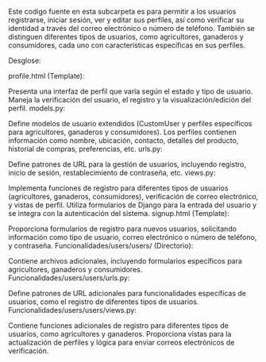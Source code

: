 Este codigo fuente en esta subcarpeta  es para  permitir a los usuarios registrarse, iniciar sesión, ver y editar sus perfiles, así como verificar su identidad a través del correo electrónico o número de teléfono. También se distinguen diferentes tipos de usuarios, como agricultores, ganaderos y consumidores, cada uno con características específicas en sus perfiles.

Desglose:

profile.html (Template):

Presenta una interfaz de perfil que varía según el estado y tipo de usuario.
Maneja la verificación del usuario, el registro y la visualización/edición del perfil.
models.py:

Define modelos de usuario extendidos (CustomUser y perfiles específicos para agricultores, ganaderos y consumidores).
Los perfiles contienen información como nombre, ubicación, contacto, detalles del producto, historial de compras, preferencias, etc.
urls.py:

Define patrones de URL para la gestión de usuarios, incluyendo registro, inicio de sesión, restablecimiento de contraseña, etc.
views.py:

Implementa funciones de registro para diferentes tipos de usuarios (agricultores, ganaderos, consumidores), verificación de correo electrónico, y vistas de perfil.
Utiliza formularios de Django para la entrada del usuario y se integra con la autenticación del sistema.
signup.html (Template):

Proporciona formularios de registro para nuevos usuarios, solicitando información como tipo de usuario, correo electrónico o número de teléfono, y contraseña.
Funcionalidades/users/users/ (Directorio):

Contiene archivos adicionales, incluyendo formularios específicos para agricultores, ganaderos y consumidores.
Funcionalidades/users/users/urls.py:

Define patrones de URL adicionales para funcionalidades específicas de usuarios, como el registro de diferentes tipos de usuarios.
Funcionalidades/users/users/views.py:

Contiene funciones adicionales de registro para diferentes tipos de usuarios, como agricultores y ganaderos.
Proporciona vistas para la actualización de perfiles y lógica para enviar correos electrónicos de verificación.